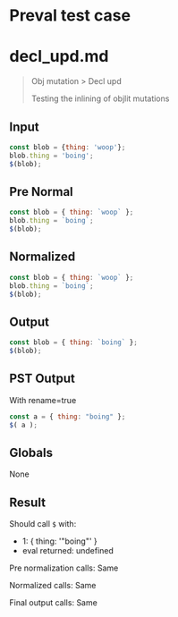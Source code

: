 # Preval test case

# decl_upd.md

> Obj mutation > Decl upd
>
> Testing the inlining of objlit mutations

## Input

`````js filename=intro
const blob = {thing: 'woop'};
blob.thing = 'boing';
$(blob);
`````

## Pre Normal


`````js filename=intro
const blob = { thing: `woop` };
blob.thing = `boing`;
$(blob);
`````

## Normalized


`````js filename=intro
const blob = { thing: `woop` };
blob.thing = `boing`;
$(blob);
`````

## Output


`````js filename=intro
const blob = { thing: `boing` };
$(blob);
`````

## PST Output

With rename=true

`````js filename=intro
const a = { thing: "boing" };
$( a );
`````

## Globals

None

## Result

Should call `$` with:
 - 1: { thing: '"boing"' }
 - eval returned: undefined

Pre normalization calls: Same

Normalized calls: Same

Final output calls: Same
